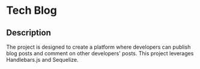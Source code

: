 # Tech Blog

## Description
The project is designed to create a platform where developers can publish blog posts and comment on other developers' posts. This project leverages Handlebars.js and Sequelize.